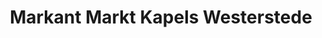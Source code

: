 ---
title: "Markant Markt Kapels Westerstede"
url: /westerstede/markant-markt-kapels-westerstede/
shop: Supermarkt
---